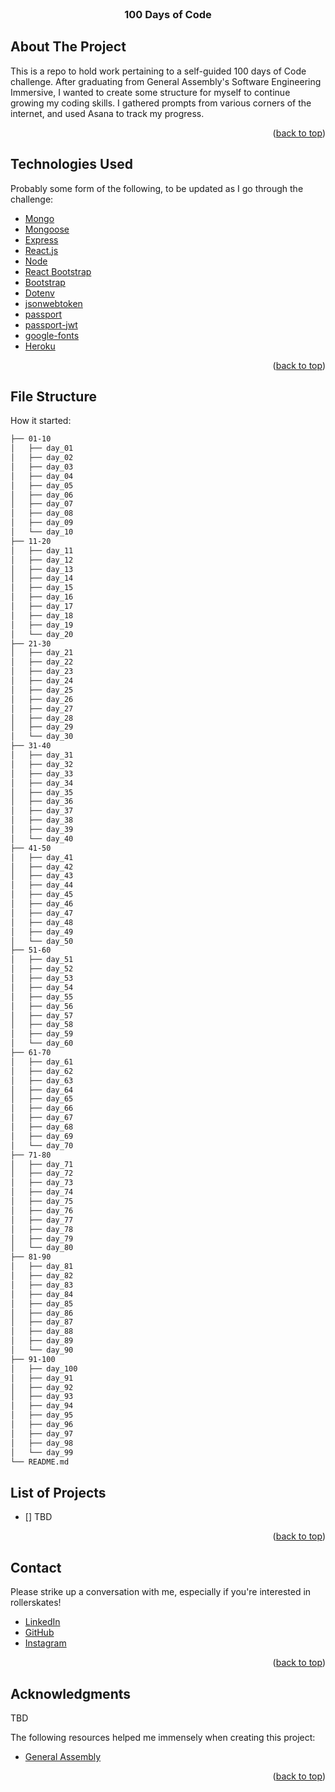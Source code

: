 <!-- PROJECT LOGO -->
<br />
<div align="center" id="top">
    <!-- <img src="assets/logo.png" alt="Logo TBD"> -->

  <h3 align="center">100 Days of Code</h3>

</div>

<!-- ABOUT THE PROJECT -->

## About The Project

This is a repo to hold work pertaining to a self-guided 100 days of Code challenge. After graduating from General Assembly's Software Engineering Immersive, I wanted to create some structure for myself to continue growing my coding skills. I gathered prompts from various corners of the internet, and used Asana to track my progress.

<p align="right">(<a href="#top">back to top</a>)</p>

## Technologies Used

Probably some form of the following, to be updated as I go through the challenge:

- [Mongo](https://www.mongodb.com/)
- [Mongoose](https://mongoosejs.com/docs/)
- [Express](https://expressjs.com/)
- [React.js](https://reactjs.org/)
- [Node](https://nodejs.org/en/)
- [React Bootstrap](https://react-bootstrap.github.io/)
- [Bootstrap](https://getbootstrap.com)
- [Dotenv](https://www.npmjs.com/package/dotenv)
- [jsonwebtoken](https://github.com/auth0/node-jsonwebtoken)
- [passport](https://www.passportjs.org/)
- [passport-jwt](http://www.passportjs.org/packages/passport-jwt/)
- [google-fonts](https://fonts.google.com/)
- [Heroku](https://www.heroku.com)

<p align="right">(<a href="#top">back to top</a>)</p>

<!-- GETTING STARTED -->

## File Structure

How it started:

```sh
├── 01-10
│   ├── day_01
│   ├── day_02
│   ├── day_03
│   ├── day_04
│   ├── day_05
│   ├── day_06
│   ├── day_07
│   ├── day_08
│   ├── day_09
│   └── day_10
├── 11-20
│   ├── day_11
│   ├── day_12
│   ├── day_13
│   ├── day_14
│   ├── day_15
│   ├── day_16
│   ├── day_17
│   ├── day_18
│   ├── day_19
│   └── day_20
├── 21-30
│   ├── day_21
│   ├── day_22
│   ├── day_23
│   ├── day_24
│   ├── day_25
│   ├── day_26
│   ├── day_27
│   ├── day_28
│   ├── day_29
│   └── day_30
├── 31-40
│   ├── day_31
│   ├── day_32
│   ├── day_33
│   ├── day_34
│   ├── day_35
│   ├── day_36
│   ├── day_37
│   ├── day_38
│   ├── day_39
│   └── day_40
├── 41-50
│   ├── day_41
│   ├── day_42
│   ├── day_43
│   ├── day_44
│   ├── day_45
│   ├── day_46
│   ├── day_47
│   ├── day_48
│   ├── day_49
│   └── day_50
├── 51-60
│   ├── day_51
│   ├── day_52
│   ├── day_53
│   ├── day_54
│   ├── day_55
│   ├── day_56
│   ├── day_57
│   ├── day_58
│   ├── day_59
│   └── day_60
├── 61-70
│   ├── day_61
│   ├── day_62
│   ├── day_63
│   ├── day_64
│   ├── day_65
│   ├── day_66
│   ├── day_67
│   ├── day_68
│   ├── day_69
│   └── day_70
├── 71-80
│   ├── day_71
│   ├── day_72
│   ├── day_73
│   ├── day_74
│   ├── day_75
│   ├── day_76
│   ├── day_77
│   ├── day_78
│   ├── day_79
│   └── day_80
├── 81-90
│   ├── day_81
│   ├── day_82
│   ├── day_83
│   ├── day_84
│   ├── day_85
│   ├── day_86
│   ├── day_87
│   ├── day_88
│   ├── day_89
│   └── day_90
├── 91-100
│   ├── day_100
│   ├── day_91
│   ├── day_92
│   ├── day_93
│   ├── day_94
│   ├── day_95
│   ├── day_96
│   ├── day_97
│   ├── day_98
│   └── day_99
└── README.md

```

<!-- List of Projects -->

## List of Projects

- [] TBD

<p align="right">(<a href="#top">back to top</a>)</p>

<!-- CONTACT -->

## Contact

Please strike up a conversation with me, especially if you're interested in rollerskates!

- [LinkedIn](https://www.linkedin.com/in/jesslafrank/)
- [GitHub](https://github.com/jlafrank1)
- [Instagram](https://www.instagram.com/blood.sweat.and.ears/)

<p align="right">(<a href="#top">back to top</a>)</p>

<!-- ACKNOWLEDGMENTS -->

## Acknowledgments

TBD

The following resources helped me immensely when creating this project:

- [General Assembly](https://generalassemb.ly/)

<p align="right">(<a href="#top">back to top</a>)</p>
